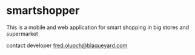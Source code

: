 # smartshopper
This is a mobile and web application for smart shopping in big stores and supermarket

contact developer fred.oluoch@blaqueyard.com
